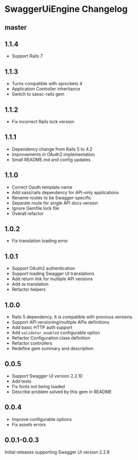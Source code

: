 # SwaggerUiEngine Changelog

## master
## 1.1.4
* Support Rails 7

## 1.1.3
* Turns compatible with sprockets 4
* Application Controller inheritance
* Switch to sassc-rails gem

## 1.1.2

* Fix incorrect Rails lock version

## 1.1.1

* Dependency change from Rails 5 to 4.2
* Improvements in OAuth2 implementation
* Small README.md and config updates

## 1.1.0

* Correct Oauth template name
* Add sass/rails dependency for API-only applications
* Rename routes to be Swagger-specific
* Separate route for single API docs version
* Ignore Gemfile.lock file
* Overall refactor

## 1.0.2

* Fix translation loading error

## 1.0.1

* Support OAuth2 authentication
* Support loading Swagger UI translations
* Add return link for multiple API versions
* Add `de` translation
* Refactor helpers

## 1.0.0

* Rails 5 dependency. It is compatible with previous versions.
* Support API versioning/multiple APIs definitions
* Add basic HTTP auth support
* Add `validator_enabled` configurable option
* Refactor Configuration class definition
* Refactor controllers
* Redefine gem summary and description

## 0.0.5

* Support Swagger UI version 2.2.10
* Add tests
* Fix fonts not being loaded
* Describe problem solved by this gem in README

## 0.0.4

* Improve configurable options
* Fix assets errors

## 0.0.1-0.0.3

Initial releases supporting Swagger UI version 2.2.8
